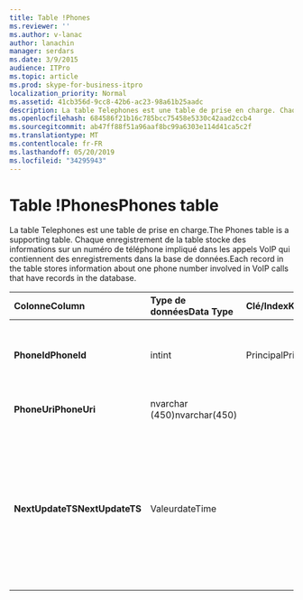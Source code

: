 ```yaml
---
title: Table !Phones
ms.reviewer: ''
ms.author: v-lanac
author: lanachin
manager: serdars
ms.date: 3/9/2015
audience: ITPro
ms.topic: article
ms.prod: skype-for-business-itpro
localization_priority: Normal
ms.assetid: 41cb356d-9cc8-42b6-ac23-98a61b25aadc
description: La table Telephones est une table de prise en charge. Chaque enregistrement de la table stocke des informations sur un numéro de téléphone impliqué dans les appels VoIP qui contiennent des enregistrements dans la base de données.
ms.openlocfilehash: 684586f21b16c785bcc75458e5330c42aad2ccb4
ms.sourcegitcommit: ab47ff88f51a96aaf8bc99a6303e114d41ca5c2f
ms.translationtype: MT
ms.contentlocale: fr-FR
ms.lasthandoff: 05/20/2019
ms.locfileid: "34295943"
---
```

# <a name="phones-table"></a><span data-ttu-id="e52c8-104">Table !Phones</span><span class="sxs-lookup"><span data-stu-id="e52c8-104">Phones table</span></span>
 
<span data-ttu-id="e52c8-105">La table Telephones est une table de prise en charge.</span><span class="sxs-lookup"><span data-stu-id="e52c8-105">The Phones table is a supporting table.</span></span> <span data-ttu-id="e52c8-106">Chaque enregistrement de la table stocke des informations sur un numéro de téléphone impliqué dans les appels VoIP qui contiennent des enregistrements dans la base de données.</span><span class="sxs-lookup"><span data-stu-id="e52c8-106">Each record in the table stores information about one phone number involved in VoIP calls that have records in the database.</span></span>
  
|<span data-ttu-id="e52c8-107">**Colonne**</span><span class="sxs-lookup"><span data-stu-id="e52c8-107">**Column**</span></span>|<span data-ttu-id="e52c8-108">**Type de données**</span><span class="sxs-lookup"><span data-stu-id="e52c8-108">**Data Type**</span></span>|<span data-ttu-id="e52c8-109">**Clé/Index**</span><span class="sxs-lookup"><span data-stu-id="e52c8-109">**Key/Index**</span></span>|<span data-ttu-id="e52c8-110">**Détails**</span><span class="sxs-lookup"><span data-stu-id="e52c8-110">**Details**</span></span>|
|:-----|:-----|:-----|:-----|
|<span data-ttu-id="e52c8-111">**PhoneId**</span><span class="sxs-lookup"><span data-stu-id="e52c8-111">**PhoneId**</span></span> <br/> |<span data-ttu-id="e52c8-112">int</span><span class="sxs-lookup"><span data-stu-id="e52c8-112">int</span></span>  <br/> |<span data-ttu-id="e52c8-113">Principal</span><span class="sxs-lookup"><span data-stu-id="e52c8-113">Primary</span></span>  <br/> |<span data-ttu-id="e52c8-114">Numéro unique identifiant ce téléphone.</span><span class="sxs-lookup"><span data-stu-id="e52c8-114">Unique number identifying this phone.</span></span>  <br/> |
|<span data-ttu-id="e52c8-115">**PhoneUri**</span><span class="sxs-lookup"><span data-stu-id="e52c8-115">**PhoneUri**</span></span> <br/> |<span data-ttu-id="e52c8-116">nvarchar (450)</span><span class="sxs-lookup"><span data-stu-id="e52c8-116">nvarchar(450)</span></span>  <br/> | <br/> |<span data-ttu-id="e52c8-117">Numéro de téléphone.</span><span class="sxs-lookup"><span data-stu-id="e52c8-117">Phone number.</span></span>  <br/> |
|<span data-ttu-id="e52c8-118">**NextUpdateTS**</span><span class="sxs-lookup"><span data-stu-id="e52c8-118">**NextUpdateTS**</span></span> <br/> |<span data-ttu-id="e52c8-119">Valeur</span><span class="sxs-lookup"><span data-stu-id="e52c8-119">dateTime</span></span>  <br/> ||<span data-ttu-id="e52c8-120">Horodatage (pour une utilisation interne uniquement).</span><span class="sxs-lookup"><span data-stu-id="e52c8-120">Time stamp (for internal use only).</span></span>  <br/> <span data-ttu-id="e52c8-121">Ce champ a été présenté dans Microsoft Lync Server 2013.</span><span class="sxs-lookup"><span data-stu-id="e52c8-121">This field was introduced in Microsoft Lync Server 2013.</span></span>  <br/> |
   

